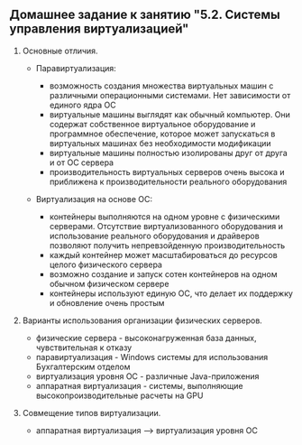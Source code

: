 ## Домашнее задание к занятию "5.2. Системы управления виртуализацией"

1. Основные отличия.
    - Паравиртуализация:
        - возможность создания множества виртуальных машин с различными операционными системами. Нет зависимости от единого ядра ОС
        - виртуальные машины выглядят как обычный компьютер. Они содержат собственное виртуальное оборудование и программное обеспечение, которое может запускаться в виртуальных машинах без необходимости модификации
        - виртуальные машины полностью изолированы друг от друга и от ОС сервера
        - производительность виртуальных серверов очень высока и приближена к производительности реального оборудования
    
    - Виртуализация на основе ОС:
        - контейнеры выполняются на одном уровне с физическими серверами. Отсутствие виртуализованного оборудования и использование реального оборудования и драйверов позволяют получить непревзойденную производительность
        - каждый контейнер может масштабироваться до ресурсов целого физического сервера
        - возможно создание и запуск сотен контейнеров на одном обычном физическом сервере
        - контейнеры используют единую ОС, что делает их поддержку и обновление очень простым

1. Варианты использования организации физических серверов.
    - физические сервера - высоконагруженная база данных, чувствительная к отказу
    - паравиртуализация - Windows системы для использования Бухгалтерским отделом
    - виртуализация уровня ОС - различные Java-приложения
    - аппаратная виртуализация - системы, выполняющие высокопроизводительные расчеты на GPU

1. Совмещение типов виртуализации.
    - аппаратная виртуализация --> виртуализация уровня ОС